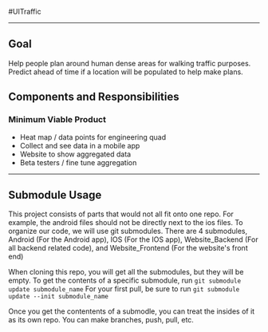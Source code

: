 #UITraffic 


------------


##  Goal
Help people plan around human dense areas for walking traffic purposes. Predict ahead of time if a location will be populated to help make plans.

## Components and Responsibilities
### Minimum Viable Product
- Heat map / data points for engineering quad
- Collect and see data in a mobile app
- Website to show aggregated data
- Beta testers / fine tune aggregation

------------

## Submodule Usage

This project consists of parts that would not all fit onto one repo. For example, the android files should not be directly next to the ios files. To organize our code, we will use git submodules. There are 4 submodules, Android (For the Android app), IOS (For the IOS app), Website_Backend (For all backend related code), and Website_Frontend (For the website's front end)

When cloning this repo, you will get all the submodules, but they will be empty. To get the contents of a specific submodule, run
`git submodule update submodule_name`
For your first pull, be sure to run 
`git submodule update --init submodule_name`

Once you get the contentents of a submodle, you can treat the insides of it as its own repo. You can make branches, push, pull, etc.

